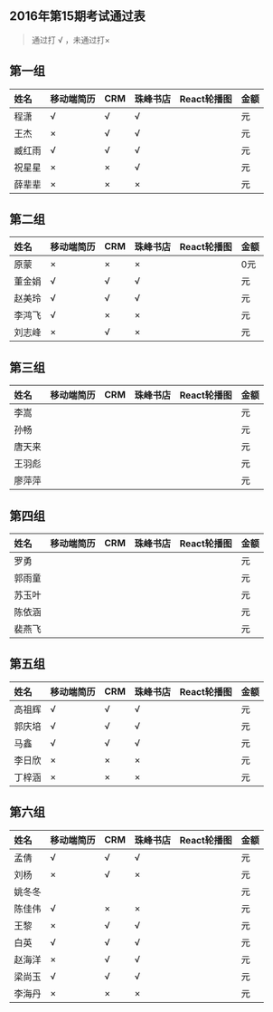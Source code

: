##  2016年第15期考试通过表
>  通过打 √ ，未通过打×
## 第一组
|姓名|移动端简历|CRM|珠峰书店|React轮播图|金额|
|:----|:----|:----|:----|:----|:----|
|程潇|√|√|√||元|
|王杰|×|√|√||元|
|臧红雨|√|√|√||元|
|祝星星|×|×|√||元|
|薛辈辈|×|×|×||元|

## 第二组
|姓名|移动端简历|CRM|珠峰书店|React轮播图|金额|
|:----|:----|:----|:----|:----|:----|
|原蒙|×|×|×||0元|
|董金娟|√|√|√||元|
|赵美玲|√|√|√||元|
|李鸿飞|√|×|×||元|
|刘志峰|×|√|×||元|


## 第三组
|姓名|移动端简历|CRM|珠峰书店|React轮播图|金额|
|:----|:----|:----|:----|:----|:----|
|李嵩|||||元|
|孙畅|||||元|
|唐天来|||||元|
|王羽彪|||||元|
|廖萍萍|||||元|

## 第四组
|姓名|移动端简历|CRM|珠峰书店|React轮播图|金额|
|:----|:----|:----|:----|:----|:----|
|罗勇|||||元|
|郭雨童|||||元|
|苏玉叶|||||元|
|陈依涵|||||元|
|裴燕飞|||||元|

## 第五组
|姓名|移动端简历|CRM|珠峰书店|React轮播图|金额|
|:----|:----|:----|:----|:----|:----|
|高祖辉|√|√|√||元|
|郭庆培|√|√|√||元|
|马鑫|√|√|√||元|
|李日欣|×|×|×||元|
|丁梓涵|×|×|×||元|

## 第六组
|姓名|移动端简历|CRM|珠峰书店|React轮播图|金额|
|:----|:----|:----|:----|:----|:----|
|孟倩|√|√|√||元|
|刘杨|×|√|×||元|
|姚冬冬|||||元|
|陈佳伟|√|×|×||元|
|王黎|×|√|√||元|
|白英|√|√|√||元|
|赵海洋|×|√|√||元|
|梁尚玉|√|√|√||元|
|李海丹|×|×|×||元|